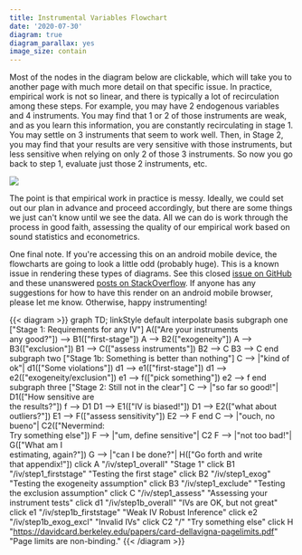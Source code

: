 ```yaml
---
title: Instrumental Variables Flowchart
date: '2020-07-30'
diagram: true
diagram_parallax: yes
image_size: contain
---
```



Most of the nodes in the diagram below are clickable, which will take you to another page with much more detail on that specific issue. In practice, empirical work is not so linear, and there is typically a lot of recirculation among these steps. For example, you may have 2 endogenous variables and 4 instruments. You may find that 1 or 2 of those instruments are weak, and as you learn this information, you are constantly recirculating in stage 1. You may settle on 3 instruments that seem to work well. Then, in Stage 2, you may find that your results are very sensitive with those instruments, but less sensitive when relying on only 2 of those 3 instruments. So now you go back to step 1, evaluate just those 2 instruments, etc.

![](https://media.giphy.com/media/l0IylOPCNkiqOgMyA/giphy.gif)

The point is that empirical work in practice is messy. Ideally, we could set out our plan in advance and proceed accordingly, but there are some things we just can't know until we see the data. All we can do is work through the process in good faith, assessing the quality of our empirical work based on sound statistics and econometrics. 

One final note. If you're accessing this on an android mobile device, the flowcharts are going to look a little odd (probably huge). This is a known issue in rendering these types of diagrams. See this closed [issue on GitHub](https://github.com/mermaid-js/mermaid/issues/816) and these unanswered [posts on StackOverflow](https://stackoverflow.com/search?q=%5Bmermaid%5D+chrome). If anyone has any suggestions for how to have this render on an android mobile browser, please let me know. Otherwise, happy instrumenting!


{{< diagram >}}
graph TD;
    linkStyle default interpolate basis
    subgraph one ["Stage 1: Requirements for any IV"]
    A(["Are your instruments<br> any good?"]) --> B1(["first-stage"])
    A --> B2(["exogeneity"])
    A --> B3(["exclusion"])
    B1 --> C(["assess instruments"])
    B2 --> C
    B3 --> C
    end
    subgraph two ["Stage 1b: Something is better than nothing"]
    C --> |"kind of ok"| d1(["Some violations"])
    d1 --> e1(["first-stage"])
    d1 --> e2(["exogeneity/exclusion"])
    e1 --> f(["pick something"])
    e2 --> f
    end
    subgraph three ["Stage 2: Still not in the clear"]
    C --> |"so far so good!"| D1(["How sensitive are<br> the results?"])
    f --> D1
    D1 --> E1(["IV is biased!"])
    D1 --> E2(["what about outliers?"])
    E1 --> F(["assess sensitivity"])
    E2 --> F
    end
    C --> |"ouch, no bueno"| C2(["Nevermind:<br> Try something else"])
    F --> |"um, define sensitive"| C2
    F --> |"not too bad!"| G(["What am I<br> estimating, again?"])
    G --> |"can I be done?"| H(["Go forth and write<br> that appendix!"])
    click A "/iv/step1_overall" "Stage 1"
    click B1 "/iv/step1_firststage" "Testing the first stage"
    click B2 "/iv/step1_exog" "Testing the exogeneity assumption"
    click B3 "/iv/step1_exclude" "Testing the exclusion assumption"
    click C "/iv/step1_assess" "Assessing your instrument tests"
    click d1 "/iv/step1b_overall" "IVs are OK, but not great"
    click e1 "/iv/step1b_firststage" "Weak IV Robust Inference"
    click e2 "/iv/step1b_exog_excl" "Invalid IVs"
    click C2 "/" "Try something else"
    click H "https://davidcard.berkeley.edu/papers/card-dellavigna-pagelimits.pdf" "Page limits are non-binding."
{{< /diagram >}}

